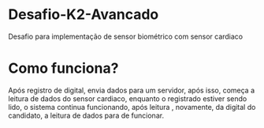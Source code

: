 # Desafio-K2-Avancado

Desafio para implementação de sensor biométrico com sensor cardiaco

# Como funciona?

Após registro de digital, envia dados para um servidor, após isso, começa a leitura de dados do sensor cardiaco, enquanto o registrado estiver sendo lido, o sistema continua funcionando, após leitura , novamente, da digital do candidato, a leitura de dados para de funcionar.
